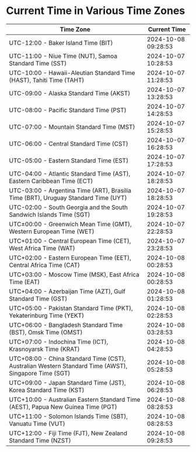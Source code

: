 # Current Time in Various Time Zones

| Time Zone | Current Time |
|-----------|--------------|
| UTC-12:00 - Baker Island Time (BIT) | 2024-10-08 09:28:53 |
| UTC-11:00 - Niue Time (NUT), Samoa Standard Time (SST) | 2024-10-07 10:28:53 |
| UTC-10:00 - Hawaii-Aleutian Standard Time (HAST), Tahiti Time (TAHT) | 2024-10-07 11:28:53 |
| UTC-09:00 - Alaska Standard Time (AKST) | 2024-10-07 13:28:53 |
| UTC-08:00 - Pacific Standard Time (PST) | 2024-10-07 14:28:53 |
| UTC-07:00 - Mountain Standard Time (MST) | 2024-10-07 15:28:53 |
| UTC-06:00 - Central Standard Time (CST) | 2024-10-07 16:28:53 |
| UTC-05:00 - Eastern Standard Time (EST) | 2024-10-07 17:28:53 |
| UTC-04:00 - Atlantic Standard Time (AST), Eastern Caribbean Time (ECT) | 2024-10-07 18:28:53 |
| UTC-03:00 - Argentina Time (ART), Brasília Time (BRT), Uruguay Standard Time (UYT) | 2024-10-07 18:28:53 |
| UTC-02:00 - South Georgia and the South Sandwich Islands Time (SGT) | 2024-10-07 19:28:53 |
| UTC±00:00 - Greenwich Mean Time (GMT), Western European Time (WET) | 2024-10-07 22:28:53 |
| UTC+01:00 - Central European Time (CET), West Africa Time (WAT) | 2024-10-07 23:28:53 |
| UTC+02:00 - Eastern European Time (EET), Central Africa Time (CAT) | 2024-10-08 00:28:53 |
| UTC+03:00 - Moscow Time (MSK), East Africa Time (EAT) | 2024-10-08 00:28:53 |
| UTC+04:00 - Azerbaijan Time (AZT), Gulf Standard Time (GST) | 2024-10-08 01:28:53 |
| UTC+05:00 - Pakistan Standard Time (PKT), Yekaterinburg Time (YEKT) | 2024-10-08 02:28:53 |
| UTC+06:00 - Bangladesh Standard Time (BST), Omsk Time (OMST) | 2024-10-08 03:28:53 |
| UTC+07:00 - Indochina Time (ICT), Krasnoyarsk Time (KRAT) | 2024-10-08 04:28:53 |
| UTC+08:00 - China Standard Time (CST), Australian Western Standard Time (AWST), Singapore Time (SGT) | 2024-10-08 05:28:53 |
| UTC+09:00 - Japan Standard Time (JST), Korea Standard Time (KST) | 2024-10-08 06:28:53 |
| UTC+10:00 - Australian Eastern Standard Time (AEST), Papua New Guinea Time (PGT) | 2024-10-08 08:28:53 |
| UTC+11:00 - Solomon Islands Time (SBT), Vanuatu Time (VUT) | 2024-10-08 08:28:53 |
| UTC+12:00 - Fiji Time (FJT), New Zealand Standard Time (NZST) | 2024-10-08 09:28:53 |
